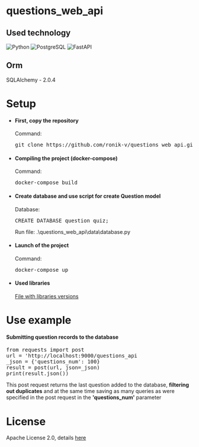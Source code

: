 # questions_web_api

## Used technology
![Python](https://img.shields.io/badge/Python-3776AB?style=for-the-badge&logo=python&logoColor=white)
![PostgreSQL](https://img.shields.io/badge/PostgreSQL-316192?style=for-the-badge&logo=postgresql&logoColor=white)
![FastAPI](https://img.shields.io/badge/FastAPI-005571?style=for-the-badge&logo=fastapi)

## Orm
<p>SQLAlchemy - 2.0.4</p>

# Setup
<div>
    <ul>
        <li>
            <h4>First, copy the repository</h4>
            <p>Command:</p>
            <pre>git clone https://github.com/ronik-v/questions_web_api.git</pre>
        </li>
        <li>
            <h4>Compiling the project (docker-compose)</h4>
            <p>Command:</p>
            <pre>docker-compose build</pre>
        </li>
        <li>
            <h4>Create database and use script for create Question model</h4>
            <p>Database:</p>
            <pre>CREATE DATABASE question_quiz;</pre>
            <p>Run file: .\questions_web_api\data\database.py</p>
        </li>
        <li>
            <h4>Launch of the project</h4>
            <p>Command:</p>
            <pre>docker-compose up</pre>
        </li>
        <li>
            <h4>Used libraries</h4>
            <a href="requirements.txt">File with libraries versions</a>
        </li>
    </ul>
</div>

# Use example
<div>
    <h4>Submitting question records to the database</h4>
    <pre>from requests import post<br>url = 'http://localhost:9000/questions_api<br>_json = {'questions_num': 100}<br>result = post(url, json=_json)<br>print(result.json())</pre>
    <p>This post request returns the last question added to the database, <b>filtering out duplicates</b> and at the same time saving as many queries as were specified in the post request in the <b>'questions_num'</b> parameter</p>
</div>

# License
<div>
    <p>Apache License 2.0, details  <a href="LICENSE">here</a></p>
</div>
